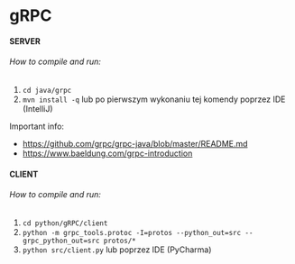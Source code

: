 # gRPC

#### SERVER
###### How to compile and run:
1) `cd java/grpc`
2) `mvn install -q` lub po pierwszym wykonaniu tej komendy poprzez IDE (IntelliJ)

Important info:
* https://github.com/grpc/grpc-java/blob/master/README.md
* https://www.baeldung.com/grpc-introduction

#### CLIENT
###### How to compile and run:
1) `cd python/gRPC/client`
2) `python -m grpc_tools.protoc -I=protos --python_out=src --grpc_python_out=src protos/*`
3) `python src/client.py` lub poprzez IDE (PyCharma)
